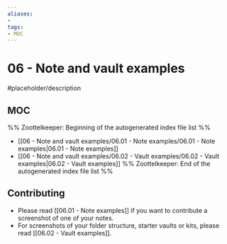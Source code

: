 ```yaml
---
aliases:
- 
tags:
- MOC
---
```


# 06 - Note and vault examples

#placeholder/description 

## MOC

%% Zoottelkeeper: Beginning of the autogenerated index file list  %%
-  [[06 - Note and vault examples/06.01 - Note examples/06.01 - Note examples|06.01 - Note examples]]
-  [[06 - Note and vault examples/06.02 - Vault examples/06.02 - Vault examples|06.02 - Vault examples]]
%% Zoottelkeeper: End of the autogenerated index file list  %%

## Contributing

- Please read [[06.01 - Note examples]] if you want to contribute a screenshot of one of your notes.
- For screenshots of your folder structure, starter vaults or kits, please read [[06.02 - Vault examples]].